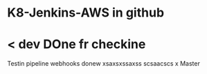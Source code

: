 # K8-Jenkins-AWS   in github
< dev
DOne fr
checkine
=======
Testin pipeline webhooks
donew
xsaxsxssaxss scsaacscs
x
 Master
